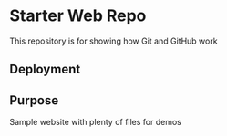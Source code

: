 # Starter Web Repo

This repository is for showing how Git and GitHub work

## Deployment

## Purpose

Sample website with plenty of files for demos
